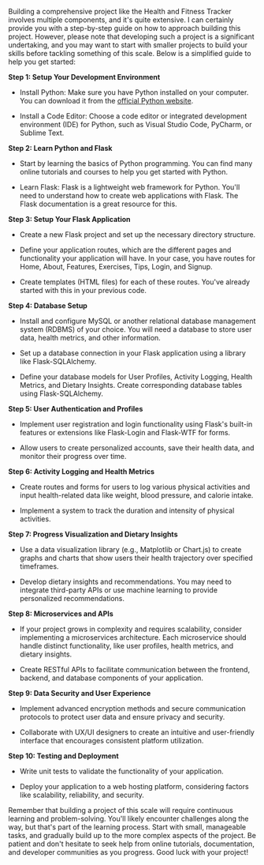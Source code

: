 Building a comprehensive project like the Health and Fitness Tracker involves multiple components, and it's quite extensive. I can certainly provide you with a step-by-step guide on how to approach building this project. However, please note that developing such a project is a significant undertaking, and you may want to start with smaller projects to build your skills before tackling something of this scale. Below is a simplified guide to help you get started:

**Step 1: Setup Your Development Environment**

- Install Python: Make sure you have Python installed on your computer. You can download it from the [official Python website](https://www.python.org/downloads/).

- Install a Code Editor: Choose a code editor or integrated development environment (IDE) for Python, such as Visual Studio Code, PyCharm, or Sublime Text.

**Step 2: Learn Python and Flask**

- Start by learning the basics of Python programming. You can find many online tutorials and courses to help you get started with Python.

- Learn Flask: Flask is a lightweight web framework for Python. You'll need to understand how to create web applications with Flask. The Flask documentation is a great resource for this.

**Step 3: Setup Your Flask Application**

- Create a new Flask project and set up the necessary directory structure.

- Define your application routes, which are the different pages and functionality your application will have. In your case, you have routes for Home, About, Features, Exercises, Tips, Login, and Signup.

- Create templates (HTML files) for each of these routes. You've already started with this in your previous code.

**Step 4: Database Setup**

- Install and configure MySQL or another relational database management system (RDBMS) of your choice. You will need a database to store user data, health metrics, and other information.

- Set up a database connection in your Flask application using a library like Flask-SQLAlchemy.

- Define your database models for User Profiles, Activity Logging, Health Metrics, and Dietary Insights. Create corresponding database tables using Flask-SQLAlchemy.

**Step 5: User Authentication and Profiles**

- Implement user registration and login functionality using Flask's built-in features or extensions like Flask-Login and Flask-WTF for forms.

- Allow users to create personalized accounts, save their health data, and monitor their progress over time.

**Step 6: Activity Logging and Health Metrics**

- Create routes and forms for users to log various physical activities and input health-related data like weight, blood pressure, and calorie intake.

- Implement a system to track the duration and intensity of physical activities.

**Step 7: Progress Visualization and Dietary Insights**

- Use a data visualization library (e.g., Matplotlib or Chart.js) to create graphs and charts that show users their health trajectory over specified timeframes.

- Develop dietary insights and recommendations. You may need to integrate third-party APIs or use machine learning to provide personalized recommendations.

**Step 8: Microservices and APIs**

- If your project grows in complexity and requires scalability, consider implementing a microservices architecture. Each microservice should handle distinct functionality, like user profiles, health metrics, and dietary insights.

- Create RESTful APIs to facilitate communication between the frontend, backend, and database components of your application.

**Step 9: Data Security and User Experience**

- Implement advanced encryption methods and secure communication protocols to protect user data and ensure privacy and security.

- Collaborate with UX/UI designers to create an intuitive and user-friendly interface that encourages consistent platform utilization.

**Step 10: Testing and Deployment**

- Write unit tests to validate the functionality of your application.

- Deploy your application to a web hosting platform, considering factors like scalability, reliability, and security.

Remember that building a project of this scale will require continuous learning and problem-solving. You'll likely encounter challenges along the way, but that's part of the learning process. Start with small, manageable tasks, and gradually build up to the more complex aspects of the project. Be patient and don't hesitate to seek help from online tutorials, documentation, and developer communities as you progress. Good luck with your project!
